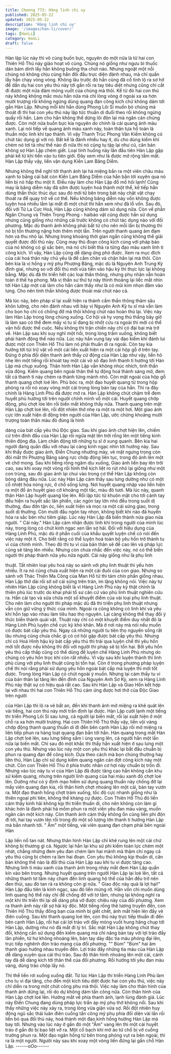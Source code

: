 ```yaml
---
title: Chương 773: Hàng linh chi uy
published: 2025-05-22
updated: 2025-05-22
description: 'Hàng linh chi uy'
image: '/images/han-li/cover/'
tags: [HanLi]
category: HanLi
draft: false
---
```


Hàn lập lúc này thì vô cùng buồn bực, nguyên do một nửa là từ
hai con Thiên Hổ Thú này giảo hoạt vô cùng.
Chúng nó giống như ngưu bì thuốc dán bám dính lấy hắn không
buông tha chút nào. Nhưng ngoặt một nỗi chúng nó không chịu
cùng hắn đối đầu trực diện đánh nhau, mà chỉ quấn lấy hắn chạy
vòng vòng.
Không lâu trước đó hắn cũng đã cố tình lộ ra sơ hở để dẩn dụ hai
con yêu thú này tới gần rồi ra tay tiêu diệt nhưng cũng chỉ cắt đi
được một nửa đám móng vuốt của chúng mà thôi. Kể từ đó hai
con thú này không không mắc mưu hắn nữa mà chỉ lòng vòng ở
ngoài xa xa hơn mười trượng rồi không ngừng dùng quang đạn
công kích chứ không dám tới gần Hàn Lập.
Nhưng mỗi khi hắn dùng Phong Lôi Sí muốn bỏ chúng mà thoát đi
thì hai con yêu thú này lập tức thuấn di đuổi theo rồi không ngừng
quấy rối hắn. Làm cho hắn không thể dừng lôi độn lại mà ngăn
cản chúng được.
Còn một nửa buồn bực kia nguyên do chính là cái quang ảnh
màu xanh.
Lại nói tiếp về quang ảnh màu xanh này, toàn thân tựa hồ toàn là
thuần mộc linh khí tạo thành. Vì vậy Thanh Trúc Phong Vân Kiếm
không có chút tác dụng gì với nó. Bất kể là đánh nhiều hay ít, dù
cho dùng kiếm khí chém nó tơi tả như thế nào đi nữa thì nó cũng
tụ tập lại như cũ, căn bản không sợ Hàn Lập chém giết.
Loại tình huống này lần đầu tiên Hàn Lập gặp phải kể từ khi tiến
vào tu tiên giới. Đây xem như là được mở rộng tầm mắt.
Hàn Lập thấy vậy, liền vận dụng Kiền Lam Băng Diễm.

Nhưng không thể nghĩ tới thanh ảnh lại há miệng bắn ra một viên
châu màu xanh to bằng cái bát còn Kiền Lam Băng Diễm của hắn
bắn tới xuyên qua nó liền bị nó hấp thu một ít. Điều này làm cho
Hàn Lập đổ mồ hôi lạnh! Cũng may là băng diễm này đã sớm
được luyện hoá thành một thể, kế tiếp hắn dùng thần thức thúc
dục sau đó mới từ bên trong bát này chật vật chạy thoát ra để
quay trở về cơ thể. Nếu không băng diễm này vốn không được
luyện hoá nhiều lắm lại mất đi một chút thì hắn xem như đã lỗ
vốn.
Sau đó, đối với Tử La Cực Hoả, Hàn Lập cũng không dám sử
dụng nữa.
Còn về phần Ngân Chung và Thiên Trọng Phong - haibảo vật
cũng được hắn sử dụng nhưng cũng giống như những cái trước
không có chút tác dụng nào với đối phương.
Mặc dù thanh ảnh không phải bất tử cho nên mỗi lần bị thương
thì nó bị tổn thương nặng hơn thêm một lần. Trên người thanh
quang ảm đạm hơn và thu nhỏ lại. Nhưng trong khoảng thời gian
ngắn cũng không thể giải quyết được đối thủ này.
Cũng may thủ đoạn công kích cùng với pháp bảo của nó không
có gì sắc bén, mà nó chỉ biết thả ra từng đạo màu xanh linh ti
công kích. Vì vậy, Hàn Lập cũng dễ dàng ứng phó được.
Xem ra mục đích của cái hoá thân này chủ yếu là để cầm chân và
chặn hắn lại mà thôi.
Còn bên kia là vị hồng y mỹ phụ Phượng Băng, mặc dù là
Nguyên Anh Trung Kỳ đỉnh giai, nhưng so với đối thủ mới vừa
tiến vào hậu kỳ thì thực lực lại không bằng. Mặc dù đã thi triển hết
các loại thần thông, nhưng phụ nhân vẫn hoàn toàn ở thế hạ
phong.
Mà vị thần sư thứ tư này thỉnh thoảng lại liếc mắt nhìn tới Hàn
Lập một cái làm cho hắn cảm thấy như là có mũi kim nhọn đâm
vào lưng. Cho nên tinh thần không được thoải mái chút nào cả.

Mà lúc này, bên pháp sĩ lại xuất hiện ra thánh cầm thần thông
thâm sâu khôn lường, cho nên đánh nhau với bảy vị Nguyên Anh
Kỳ tu sĩ mà vẫn làm cho bọn họ chỉ có chống đỡ mà thôi không
chút nào hoàn thủ lại. Việc này làm Hàn Lập trong lòng chùng
xuống.
Cơ hội và hy vọng thủ thắng bây giờ là làm sao có thể đem mấy vị
tu sĩ đang bị nhốt cứu ra ngoài thì mới có thể vãn hồi được thế
cuộc. Nếu không thì trận chiến này chỉ có đại bại mà trở về.
Hàn Lập sau khi suy nghĩ một hồi, trong lòng trầm xuống, không
biết phải hành động thế nào nữa.
Lúc này hắn vung tay vài đạo kiếm khí đánh lui được một con
Thiên Hổ Thú làm nó phải thuấn di ra ngoài. Còn tay kia hướng
tới túi trữ vật vỗ một cái liền xuất hiện ra một cái hộp gỗ ở trên
tay.
Đứng ở phía đối diện thanh ảnh thấy cử động của Hàn Lập như
vậy, liền hô nhẹ lên một tiếng rồi khoát tay một cái vô số đạo linh
thanh ti hướng tới Hàn Lập mà chụp xuống.
Thân hình Hàn Lập vẫn không nhúc nhích, tinh thần vừa động.
Kiếm quang bên ngoài thân thể tự động hoá thành sáng mờ, đem
tất cả thanh ti này chém ra thành từng mảnh nhỏ. Còn mặt ngoài
của hộp gỗ thanh quang chợt loé lên. Phù bóc ra, một đạo huyết
quang từ trong hộp phóng ra rồi nó xoay vòng một cái trong lòng
bàn tay của hắn.
Thì ra đây chính là Hàng Linh Phù đã được mở ra.
Hàn Lập không chút chậm trễ đem huyết phù hướng tới trên
người chính mình vỗ một cái. Huyết quang chớp động, phù chợt
lóe lên rồi biến mất không thấy nữa.
Thanh quang trên mặt Hàn Lập chợt loé lên, rồi đột nhiên thở nhẹ
ra một ra một hơi.
Một giao ảnh cực lớn xuất hiện di động trên người của Hàn Lập,
ước chừng khoảng mười trượng toàn thân màu đỏ đúng là hình

dáng của bát cấp yêu thú Độc giao.
Sau khi giao ảnh chợt hiện lên, chiếm cứ trên đỉnh đầu của Hàn
Lập rồi ngửa mặt lên trời rống lên một tiếng kinh thiên động địa.
Làm chấn động tới những tu sĩ ở xung quanh. Bên kia hai người
đang quần đấu với nhau lại càng kinh ngạc nhìn tới hướng này.
Sau khi thấy được giao ảnh, Điền Chung nhướng mày, vẻ mặt
ngưng trọng còn đôi mắt thì Phượng Băng sáng rực chớp động
liên tục, trong đó ánh lên một vẻ chờ mong.
Sau khi tiếng rồng ngâm dịu xuống, Giao ảnh liền bay lên trời cao,
sau khi xoay một vòng rồi hình thể kịch liệt ro rút nhỏ lại giống
như một con trùng, sau đó giao ảnh lại chui vào trong cơ thể Hàn
Lập không còn bóng dáng đâu nữa.
Lúc này Hàn Lập cảm thấy sau lưng dường như có một cỗ nhiệt
hỏa nóng rực, ở chổ sống lưng. Nơi huyết quang nhập vào liền
hiện ra một đồ án huyết giao cỡ khoảng một tấc, màu đỏ tươi.
Mà lúc này, quanh thân Hàn Lập huyết quang lóe lên. Rồi lập tức
từ khuôn mặt cho tới cánh tay đều hiện ra huyết sắc lân phiến,
các ngón tay lớn nhỏ đều trong suốt dị thường, đau đớn tận óc,
liền xuất hiện và mọc ra một cái sừng giao, trong suốt dị thường.
Còn mười đầu ngón tay nhọn, không biết khi nào đã huyễn hóa ra
sắc bén như tiêm giáp.
Lúc này Hàn Lập đã biến thành nửa giao nửa người.
" Cái này." Hàn Lập cảm nhận được linh khí trong người của mình
lúc này, trong lòng có chút kinh ngạc xen lẫn sợ hãi.
Đối với hiệu dụng của Hàng Linh Phù, mặc dù ở phần cuối của
khẩu quyết luyện chế có nói đến việc này một ít. Cho biết rằng có
thể luyện hoá toàn bộ yêu hồn trở thành tu vi của chính mình.
Theo đó thì tu vi của bản thân sẽ đề cao lên và pháp lực cũng sẽ
tăng lên nhiều.
Nhưng còn chưa nhắc đến việc này, nó có thể biến người thi
pháp thành nữa yêu nữa người. Cái này giống như là phụ linh

thuật.
Tất nhiên loại yêu hoá này so sánh với phụ linh thuật thì yếu hơn
nhiều. Ít ra nó cũng chưa xuất hiện ra một cái đuôi của con giao.
Nhưng so sánh với Thác Thiên Ma Công của Man Hồ tử thì tám
chín phần giống nhau.
Hàn Lập thở dài rồi sờ sờ cái sừng trên trán, im lặng không nói.
Việc này tự nhiên Hàn Lập cũng không biết là vì Hàng Linh Phù
này kỳ thật chính là thiên phù lúc trước do khai phái tổ sư căn cứ
vào phù linh thuật nghiên cứu ra. Hắn cải tạo và sửa chữa một số
khuyết điểm của vài loại phụ linh thuật. Cho nên làm cho người thi
pháp mặc dù đã thi triển phụ linh thuật nhưng vẫn còn giữ vững ý
thức của mình. Ngoài ra cũng không có linh khí và yêu khí hỗn
tạp vào nhau làm tiêu hao thọ nguyên. Lại càng không thể thay
đổi ý thức biến thành quái vật.
Thuật này chỉ có một khuyết điểm duy nhất đó là Hàng Linh Phù
luyện chế cực kỳ khó khăn.
Mà ở nơi này mà nói nếu muốn có được bát cấp yêu thú. Ngay cả
những người tu tiên thọ nguyên sống rất lâu nhưng cũng chưa
chắc gì có cơ hội gặp được bát cấp yêu thú.
Nhưng chỉ có Hoá Hình hậu kỳ bát cấp yêu thú thì trải qua luyện
chế thì yêu hồn mới tốt được nếu không thì đối với người thi pháp
sẽ bị tổn hại. Bởi yêu hồn yêu thú cấp thấp cũng có thể dùng để
luyện chế Hàng Linh Phù nhưng do chúng có yêu hồn trọc khí còn
rất nhiều. Vì vậy sau khi luyện thành thì linh phù cùng với phụ linh
thuật cũng bị tổn hại. Còn ở trong phương pháp luyện chế thì nói
rằng phải sử dụng yêu hồn ngoài bát cấp mà luyện thì mới tốt
được.
Trong lòng Hàn Lập có chút ngoài ý muốn. Nhưng lại cảm thấy tu
vi của bản thân lại tăng lên đến đỉnh của Nguyên Anh Sơ Kỳ, xem
ra Hàng Linh Phù này thật sự có hiệu quả rất cao.
Sau khi Hàn Lập và Giao Hồn kết hợp lại với nhau thì hai con
Thiên Hổ Thú cảm ứng được hơi thở của Độc Giao trên người

của Hàn Lập thì lộ ra vẻ bất an, đến khi thanh ảnh mở miệng ra
khẽ quát lên vài tiếng, hai con thú này mới trấn định lại được.
Hàn Lập cười lạnh một tiếng thi triển Phong Lôi Sí sau lưng, cả
người lại biến mất, rồi lại xuất hiện ở một chỗ ra xa hơn mười
trượng.
Hai con Thiên Hổ Thú thấy vậy, liền vội vàng chớp động thanh
quang thuấn di đi đến bên cạnh Hàn Lập rồi mở miệng ra liên tiếp
phun ra hàng loạt quang đạn bắn tới hắn.
Hàn quang trong mắt Hàn Lập chợt loé lên, sau lưng tiếng sấm ì
ùng vang lên, cả người hắn một lần nữa lại biến mất. Chỉ sau đó
một khắc thì thấy hắn xuất hiện ở sau lưng một con yêu thú.
Nhưng vào lúc này một con yêu thú khác lại bắt đầu chuẩn bị
phun ra quang đạn để công kích.
Dựa theo cách mà bọn chúng thường hay liên thủ, Hàn Lập chỉ
sử dụng kiếm quang ngăn cản đợt công kích này một chút. Còn
con Thiên Hổ Thú ở phía trước nhân cơ hợi này chuẩn bị trốn đi.
Nhưng vào lúc này tu vi của Hàn Lập đã được tăng cao hắn
không cần khu sử kiếm quang, nhưng trên người linh quang của
hai màu xanh đỏ chợt loé lên. Dường như có ý định mạo hiểm sử
dụng quang thuẩn này chống đỡ lại mấy viên quang đạn kia, rồi
thân hình chợt nhoáng lên một cái, bàn tay vươn ra. Một đạo
thanh hồng chợt trảm xuống, tốc độ cực nhanh giống như là thiên
ngoại phi tiên, không thế kháng cự được.
Con Thiên Hổ Thú đó liền cảm thấy kinh hãi không kịp thi triển
thuấn di, cho nên không còn làm gì khác hơn là đành phải há
mồm phun ra một viên yêu đan màu vàng, muốn ngăn cản một
kích này.
Còn thanh ảnh cảm thấy không ổn cũng liền phi độn đi tới, hai tay
vươn lên rồi trong đó một số lượng lớn thanh ti hướng Hàn Lập
mà bắn nhanh tới.
" Ầm" một tiếng, vài viên quang đạn chạm phải bên ngoài Hàn

Lập liền nổ tan nát. Nhưng thân hình Hàn Lập chỉ khẽ rung lên
một cái chứ không bị thương gì cả. Ngược lại hắn lại khu sử phi
kiếm toàn lực chém một nhát, chẳng những đem yêu đan chém
làm hai mảnh mà thậm chí ngay cả yêu thú cũng bị chém ra làm
hai đoạn.
Con yêu thú không kịp thuấn di, căn bản không thể nào là đối thủ
của Hàn Lập sau khi tu vi được tăng cao.
Nhưng linh ti màu xanh của thanh ảnh trong nháy mắt đem Hàn
Lập quấn kín vào bên trong. Nhưng huyết quang trên người Hàn
Lập lại loé lên, tất cả những thanh tơ tằm này chạm đến linh
quang hộ thể của hắn đều trở nên đen thùi, sau đó tan rã ra
không còn gì nữa.
" Giao độc này quả là lợi hại!" Hàn Lập đầu tiên là kinh ngạc, sau
đó liền mừng rỡ.
Hằn vốn chỉ muốn dùng linh quang hộ thể này chỉ để chống đỡ
với tơ tằm, nhưng lại không nghĩ ra một khi thi triển thì lại dễ dàng
phá vỡ được chiêu này của đối phương.
Xem ra thanh ảnh này rất sợ hãi kỳ độc.
Một tiếng rống thê lương truyền đến, con Thiên Hổ Thú thấy đồng
bạn của mình bị giết chết, ánh mắt hiện lên đầy vẻ điên cuồng.
Sau khi thanh quang loé lên, con thú này trực tiếp thuấn đi đến
bên cạnh Hàn Lập, rồi hai cái lợi trảo với đầy móng vuốt hung
hăng chụp tới Hàn Lập, dường như nó đã mất đi lý trí.
Sắc mặt Hàn Lập không chút thay đổi, không cần sử dụng đến
kiếm quang mà chỉ nâng bàn tay với lợi trảo đầy lân phiến, từ hư
không nhoáng lên, bàn tay dày đặc tia máu phóng đại lên, trực
tiếp nghênh đón trảo mang của đối phương.
"" Bùm" "Bùm" hai âm thanh giao hưởng nhau truyền đến. Lợi trảo
đầy những tia máu của Hàn Lập dễ dàng xuyên qua cái thú trảo.
Sau đó thân hình nhoáng lên một cái, cánh tay đã dễ dàng kích
tới thân thể của đối phương. Rồi hướng tới yêu đan màu vàng,
dùng trảo chộp lấy nó.

Thi thể liền rơi xuống xuống đất.
Từ lúc Hàn Lập thi triển Hàng Linh Phù làm cho tu vi đại tăng, cho
đến một kích tiêu diệt được hai con yêu thú, việc này chỉ diễn ra
trong một chút công phu mà thôi.
Việc này làm cho thân hình của thanh ảnh dừng lại, rồi do dự
không dám tấn công nữa.
Còn thân hình của Hàn Lập chợt loé lên. Hướng mắt về phía
thanh ảnh, lạnh lùng đánh giá.
Lúc này Điền Chung đang dùng pháp lực trấn áp mỹ phụ thở
không nổi. Sau khi thấy những việc này xảy ra, trong lòng vừa
giận vừa sợ.
Rồi đột nhiên huy động ngũ sắc thái luân điên cuồng tấn công mỹ
phụ phía đối diện vài lần rồi liền bỏ qua đối thủ này, hoá thành
một đạo kinh hồng hướng Hàn Lập mà bay tới.
Nhưng vào lúc này ở gần đó một "Ầm" vang lên thì một cái huyết
tráo ở gần đó bị bạo liệt vỡ ra.
Một cổ bạch khí mờ ảo từ chổ bị vỡ cuồng trướng phun ra. Một
đạo ngân hồng từ bên trong phóng vụt ra bên ngoài, thì ra là một
người. Người này sau khi xoay một vòng liền đứng lại gần chỗ
Hàn Lập.
------oOo------

